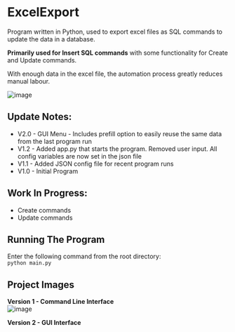 # ExcelExport
Program written in Python, used to export excel files as SQL commands to update the data in a database.

**Primarily used for Insert SQL commands** with some functionality for Create and Update commands.

With enough data in the excel file, the automation process greatly reduces manual labour.

![image](https://user-images.githubusercontent.com/58745400/133308370-cce48889-03fb-47c1-a41f-2ce35aff614a.png)

## Update Notes:
- V2.0 - GUI Menu - Includes prefill option to easily reuse the same data from the last program run
- V1.2 - Added app.py that starts the program. Removed user input. All config variables are now set in the json file
- V1.1 - Added JSON config file for recent program runs
- V1.0 - Initial Program

## Work In Progress:
- Create commands
- Update commands

## Running The Program
Enter the following command from the root directory:  
`python main.py`

## Project Images
**Version 1 - Command Line Interface**  
![image](https://user-images.githubusercontent.com/58745400/133308370-cce48889-03fb-47c1-a41f-2ce35aff614a.png)

**Version 2 - GUI Interface**  